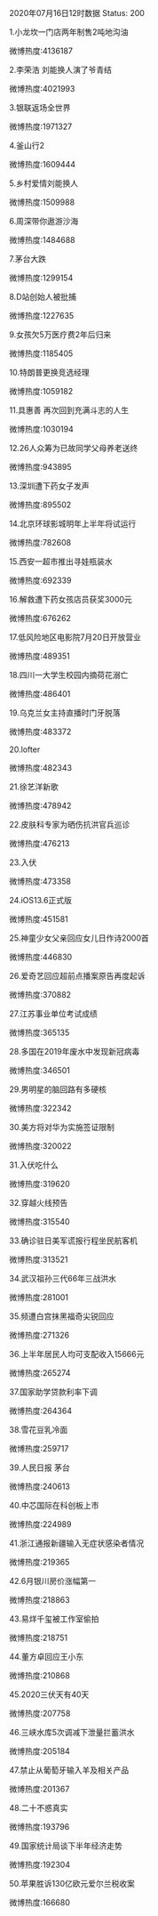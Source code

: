 2020年07月16日12时数据
Status: 200

1.小龙坎一门店两年制售2吨地沟油

微博热度:4136187

2.李荣浩 刘能换人演了爷青结

微博热度:4021993

3.银联返场全世界

微博热度:1971327

4.釜山行2

微博热度:1609444

5.乡村爱情刘能换人

微博热度:1509988

6.周深带你遨游沙海

微博热度:1484688

7.茅台大跌

微博热度:1299154

8.D站创始人被批捕

微博热度:1227635

9.女孩欠5万医疗费2年后归来

微博热度:1185405

10.特朗普更换竞选经理

微博热度:1059182

11.具惠善 再次回到充满斗志的人生

微博热度:1030194

12.26人众筹为已故同学父母养老送终

微博热度:943895

13.深圳遭下药女子发声

微博热度:895502

14.北京环球影城明年上半年将试运行

微博热度:782608

15.西安一超市推出寻娃瓶装水

微博热度:692339

16.解救遭下药女孩店员获奖3000元

微博热度:676262

17.低风险地区电影院7月20日开放营业

微博热度:489351

18.四川一大学生校园内摘荷花溺亡

微博热度:486401

19.乌克兰女主持直播时门牙脱落

微博热度:483372

20.lofter

微博热度:482343

21.徐艺洋新歌

微博热度:478942

22.皮肤科专家为晒伤抗洪官兵巡诊

微博热度:476213

23.入伏

微博热度:473358

24.iOS13.6正式版

微博热度:451581

25.神童少女父亲回应女儿日作诗2000首

微博热度:446830

26.爱奇艺回应超前点播案原告再度起诉

微博热度:370882

27.江苏事业单位考试成绩

微博热度:365135

28.多国在2019年废水中发现新冠病毒

微博热度:346501

29.男明星的脑回路有多硬核

微博热度:322342

30.美方将对华为实施签证限制

微博热度:320022

31.入伏吃什么

微博热度:319620

32.穿越火线预告

微博热度:315540

33.确诊驻日美军谎报行程坐民航客机

微博热度:313521

34.武汉祖孙三代66年三战洪水

微博热度:281001

35.频遭白宫抹黑福奇尖锐回应

微博热度:271326

36.上半年居民人均可支配收入15666元

微博热度:265274

37.国家助学贷款利率下调

微博热度:264364

38.雪花豆乳冷面

微博热度:259717

39.人民日报 茅台

微博热度:240613

40.中芯国际在科创板上市

微博热度:224989

41.浙江通报新疆输入无症状感染者情况

微博热度:219365

42.6月银川房价涨幅第一

微博热度:218863

43.易烊千玺被工作室偷拍

微博热度:218751

44.董方卓回应王小东

微博热度:210868

45.2020三伏天有40天

微博热度:207758

46.三峡水库5次调减下泄量拦蓄洪水

微博热度:205184

47.禁止从葡萄牙输入羊及相关产品

微博热度:201367

48.二十不惑真实

微博热度:193796

49.国家统计局谈下半年经济走势

微博热度:192304

50.苹果胜诉130亿欧元爱尔兰税收案

微博热度:166680

